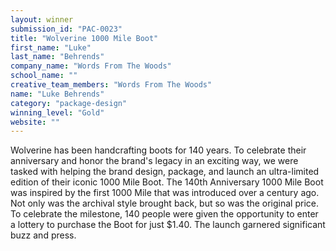 ```yaml
---
layout: winner
submission_id: "PAC-0023"
title: "Wolverine 1000 Mile Boot"
first_name: "Luke"
last_name: "Behrends"
company_name: "Words From The Woods"
school_name: ""
creative_team_members: "Words From The Woods"
name: "Luke Behrends"
category: "package-design"
winning_level: "Gold"
website: ""
---
```


Wolverine has been handcrafting boots for 140 years. To celebrate their anniversary and honor the brand's legacy in an exciting way, we were tasked with helping the brand design, package, and launch an ultra-limited edition of their iconic 1000 Mile Boot. The 140th Anniversary 1000 Mile Boot was inspired by the first 1000 Mile that was introduced over a century ago. Not only was the archival style brought back, but so was the original price. To celebrate the milestone, 140 people were given the opportunity to enter a lottery to purchase the Boot for just $1.40. The launch garnered significant buzz and press.
